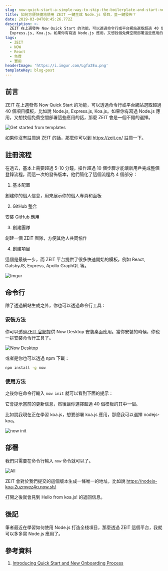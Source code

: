 ```yaml
---
slug: now-quick-start-a-simple-way-to-skip-the-boilerplate-and-start-new-projects
title: 如何方便快捷地使用 ZEIT 一鍵生成 Node.js 項目，並一鍵發佈？
date: 2019-03-04T08:45:26.772Z
description: >-
  ZEIT 在上週發佈 Now Quick Start 的功能，可以透過命令行或平台網站選取超過 40 個項目模板，比如說 Node.js,
  Express.js, Koa.js。如果你有寫過 Node.js 應用，又想找個免費空間部署這些應用的話，那麼 ZEIT 會是一個不錯的選擇。
tags:
  - ZEIT
  - NOW
  - React
  - 免費
  - 實用
headerImage: 'https://i.imgur.com/Lgfa2Eu.png'
templateKey: blog-post
---
```

## 前言

ZEIT 在上週發佈 Now Quick Start 的功能，可以透過命令行或平台網站選取超過 40 個項目模板，比如說 Node.js, Express.js, Koa.js。如果你有寫過 Node.js 應用，又想找個免費空間部署這些應用的話，那麼 ZEIT 會是一個不錯的選擇。

![Get started from templates](https://i.imgur.com/BUOnJID.png)

如果你沒有註冊過 ZEIT 的話，那麼你可以到 https://zeit.co/ 註冊一下。

## 註冊流程

在過去，基本上需要超過 5-10 分鐘，操作超過 10 個步驟才能讓新用戶完成整個登錄流程。而這一次的發佈版本，他們簡化了這個流程為 4 個部分：

1. 基本配置

創建你的個人信息，用來展示你的個人專頁和面板

2. GitHub 整合

安裝 GitHub 應用

3. 創建團隊

創建一個 ZEIT 團隊，方便其他人共同協作

4. 創建項目

這個是最後一步，而 ZEIT 平台提供了很多快速開始的模板，例如 React, GatsbyJS, Express, Apollo GraphQL 等。

![Imgur](https://i.imgur.com/7g3lGjp.png)

## 命令行

除了透過網站生成之外，你也可以透過命令行工具：

### 安裝方法

你可以透過[ZEIT 官網](https://zeit.co/download)提供 Now Desktop 安裝桌面應用。當你安裝的時候，你也一拼安裝命令行工具了。

![Now Desktop](https://i.imgur.com/yVgAhe3.png)

或者是你也可以透過 npm 下載：

```bash
npm install -g now
```

### 使用方法

之後你在命令行輸入 `now init` 就可以看到下面的提示：

它會提示當前的更新信息，然後讓你選擇超過 40 個模板的其中一個。

比如說我現在正在學習 koa.js，想要部署 koa.js 應用，那麼我可以選擇 nodejs-koa。

![now init](https://i.imgur.com/d0Tdhi8.jpg)

## 部署

我們只需要在命令行輸入 `now` 命令就可以了。

![All](https://i.imgur.com/0aBGW0B.jpg)

ZEIT 會對於我們提交的這個版本生成一條唯一的地址，比如說 https://nodejs-koa-2uzmvez4q.now.sh/

打開之後就會見到 Hello from koa.js! 的返回信息。

## 後記

筆者最近在學習如何使用 Node.js 打造全棧項目，那麼透過 ZEIT 這個平台，我就可以多多寫 Node.js 應用了。

## 參考資料

1. [Introducing Quick Start and New Onboarding Process](https://zeit.co/blog/introducing-quick-start-and-new-onboarding-process)
